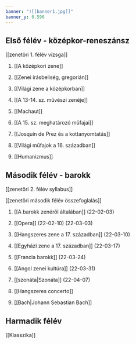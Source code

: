 ```yaml
---
banner: "![[banner1.jpg]]"
banner_y: 0.596
---
```


## Első félév - középkor-reneszánsz
[[zenetöri 1. félév vizsga]]

1. [[A középkori zene]]

2. [[Zenei írásbeliség, gregorián]]

3. [[Világi zene a középkorban]]

4. [[A 13-14. sz. művészi zenéje]]

5. [[Machaut]]

6. [[A 15. sz. meghatározó műfajai]]

7. [[Josquin de Prez és a kottanyomtatás]]

8. [[Világi műfajok a 16. században]]

9. [[Humanizmus]]

## Második félév - barokk
[[zenetöri 2. félév syllabus]]

[[zenetöri második félév összefoglalás]]

1. [[A barokk zenéről általában]] (22-02-03)

2. [[Opera]] (22-02-10) (22-03-03)

3. [[Hangszeres zene a 17. században]] (22-03-10)

4. [[Egyházi zene a 17. században]] (22-03-17)

5. [[Francia barokk]] (22-03-24)

6. [[Angol zenei kultúra]] (22-03-31)

7. [[szonáta|Szonáta]] (22-04-07)

8. [[Hangszeres concerto]]

9. [[Bach|Johann Sebastian Bach]]

## Harmadik félév
[[Klasszika]]

